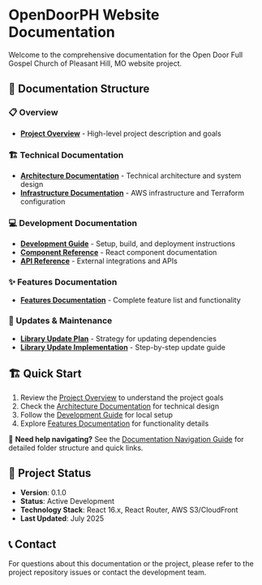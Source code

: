 # OpenDoorPH Website Documentation

Welcome to the comprehensive documentation for the Open Door Full Gospel Church of Pleasant Hill, MO website project.

## 📖 Documentation Structure

### 📋 Overview
- **[Project Overview](./overview/project-overview.md)** - High-level project description and goals

### 🏗️ Technical Documentation
- **[Architecture Documentation](./technical/architecture.md)** - Technical architecture and system design
- **[Infrastructure Documentation](./technical/infrastructure.md)** - AWS infrastructure and Terraform configuration

### 💻 Development Documentation
- **[Development Guide](./development/development-guide.md)** - Setup, build, and deployment instructions
- **[Component Reference](./development/components.md)** - React component documentation
- **[API Reference](./development/api-reference.md)** - External integrations and APIs

### ✨ Features Documentation
- **[Features Documentation](./features/features.md)** - Complete feature list and functionality

### 🔄 Updates & Maintenance
- **[Library Update Plan](./updates/library-update-plan.md)** - Strategy for updating dependencies
- **[Library Update Implementation](./updates/library-update-implementation.md)** - Step-by-step update guide

## 🏗️ Quick Start

1. Review the [Project Overview](./overview/project-overview.md) to understand the project goals
2. Check the [Architecture Documentation](./technical/architecture.md) for technical design
3. Follow the [Development Guide](./development/development-guide.md) for local setup
4. Explore [Features Documentation](./features/features.md) for functionality details

📂 **Need help navigating?** See the [Documentation Navigation Guide](./NAVIGATION.md) for detailed folder structure and quick links.

## 🚀 Project Status

- **Version**: 0.1.0
- **Status**: Active Development
- **Technology Stack**: React 16.x, React Router, AWS S3/CloudFront
- **Last Updated**: July 2025

## 📞 Contact

For questions about this documentation or the project, please refer to the project repository issues or contact the development team.
